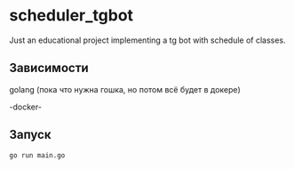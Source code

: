# scheduler_tgbot
Just an educational project implementing a tg bot with schedule of classes.

## Зависимости
golang (пока что нужна гошка, но потом всё будет в докере)

-docker-

## Запуск
```
go run main.go
```
